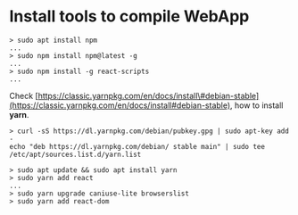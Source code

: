 # Install tools to compile WebApp

```text
> sudo apt install npm
...
> sudo npm install npm@latest -g
...
> sudo npm install -g react-scripts
...
```

Check [https://classic.yarnpkg.com/en/docs/install\#debian-stable](https://classic.yarnpkg.com/en/docs/install#debian-stable), how to install **yarn**.

```text
> curl -sS https://dl.yarnpkg.com/debian/pubkey.gpg | sudo apt-key add -
echo "deb https://dl.yarnpkg.com/debian/ stable main" | sudo tee /etc/apt/sources.list.d/yarn.list

> sudo apt update && sudo apt install yarn
> sudo yarn add react
...
> sudo yarn upgrade caniuse-lite browserslist
> sudo yarn add react-dom
```


